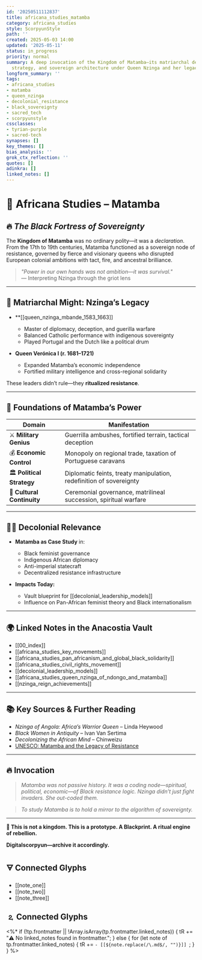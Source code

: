 ```yaml
---
id: '20250511112837'
title: africana_studies_matamba
category: africana_studies
style: ScorpyunStyle
path: ''
created: 2025-05-03 14:00
updated: '2025-05-11'
status: in_progress
priority: normal
summary: A deep invocation of the Kingdom of Matamba—its matriarchal defiance, decolonial
  strategy, and sovereign architecture under Queen Nzinga and her legacy of resistance.
longform_summary: ''
tags:
- africana_studies
- matamba
- queen_nzinga
- decolonial_resistance
- black_sovereignty
- sacred_tech
- scorpyunstyle
cssclasses:
- tyrian-purple
- sacred-tech
synapses: []
key_themes: []
bias_analysis: ''
grok_ctx_reflection: ''
quotes: []
adinkra: []
linked_notes: []
---
```


# 🏴 Africana Studies – Matamba

## 🔥 *The Black Fortress of Sovereignty*

The **Kingdom of Matamba** was no ordinary polity—it was a *declaration*. From the 17th to 19th centuries, Matamba functioned as a sovereign node of resistance, governed by fierce and visionary queens who disrupted European colonial ambitions with tact, fire, and ancestral brilliance.

> _"Power in our own hands was not ambition—it was survival."_  
> — Interpreting Nzinga through the griot lens

---

## 👑 Matriarchal Might: Nzinga’s Legacy

- **[[queen_nzinga_mbande_1583_1663]]  
  - Master of diplomacy, deception, and guerilla warfare  
  - Balanced Catholic performance with indigenous sovereignty  
  - Played Portugal and the Dutch like a political drum

- **Queen Verónica I (r. 1681–1721)**  
  - Expanded Matamba’s economic independence  
  - Fortified military intelligence and cross-regional solidarity

These leaders didn’t rule—they **ritualized resistance**.

---

## 🧱 Foundations of Matamba’s Power

| Domain              | Manifestation                                                           |
|---------------------|-------------------------------------------------------------------------|
| ⚔️ **Military Genius**     | Guerrilla ambushes, fortified terrain, tactical deception               |
| 💰 **Economic Control**     | Monopoly on regional trade, taxation of Portuguese caravans           |
| 🏛 **Political Strategy**   | Diplomatic feints, treaty manipulation, redefinition of sovereignty    |
| 🖤 **Cultural Continuity**  | Ceremonial governance, matrilineal succession, spiritual warfare       |

---

## ✊🏿 Decolonial Relevance

- **Matamba as Case Study** in:
  - Black feminist governance  
  - Indigenous African diplomacy  
  - Anti-imperial statecraft  
  - Decentralized resistance infrastructure

- **Impacts Today:**
  - Vault blueprint for [[decolonial_leadership_models]]  
  - Influence on Pan-African feminist theory and Black internationalism

---

## 🌍 Linked Notes in the Anacostia Vault

- [[00_index]]  
- [[africana_studies_key_movements]]  
- [[africana_studies_pan_africanism_and_global_black_solidarity]]  
- [[africana_studies_civil_rights_movement]]  
- [[decolonial_leadership_models]]  
- [[africana_studies_queen_nzinga_of_ndongo_and_matamba]]  
- [[nzinga_reign_achievements]]

---

## 📚 Key Sources & Further Reading

- _Nzinga of Angola: Africa’s Warrior Queen_ – Linda Heywood  
- _Black Women in Antiquity_ – Ivan Van Sertima  
- _Decolonizing the African Mind_ – Chinweizu  
- [UNESCO: Matamba and the Legacy of Resistance](https://en.unesco.org/)

---

## 🔥 Invocation

> _Matamba was not passive history. It was a coding node—spiritual, political, economic—of Black resistance logic. Nzinga didn’t just fight invaders. She out-coded them._

> _To study Matamba is to hold a mirror to the algorithm of sovereignty._

---

**🏴 This is not a kingdom. This is a prototype. A Blackprint. A ritual engine of rebellion.**

**Digitalscorpyun—archive it accordingly.**

## 🜃 Connected Glyphs
- [[note_one]]
- [[note_two]]
- [[note_three]]
## 🄃 Connected Glyphs

<%*
if (!tp.frontmatter || !Array.isArray(tp.frontmatter.linked_notes)) {
  tR += "⚠️ No linked_notes found in frontmatter.";
} else {
  for (let note of tp.frontmatter.linked_notes) {
    tR += `- [[${note.replace(/\.md$/, "")}]]
`;
  }
}
%>
